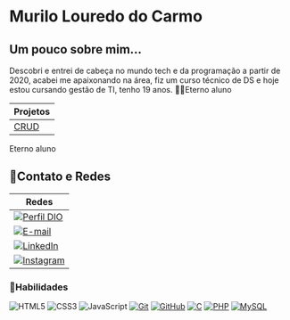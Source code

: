 
# Murilo Louredo do Carmo

## Um pouco sobre mim...
Descobri e entrei de cabeça no mundo tech e da programação a partir de 2020, acabei me apaixonando na área, fiz um curso técnico de DS e hoje estou cursando gestão de TI, tenho 19 anos. 👨‍🎓Eterno aluno 

|Projetos|
|--------|
|[CRUD](https://github.com/Muriloexe/CRUD)    |


Eterno aluno 

## 📱Contato e Redes


|   Redes  |
|----------|
|[![Perfil DIO](https://img.shields.io/badge/-Meu%20Perfil%20na%20DIO-30A3DC?style=for-the-badge)](https://www.dio.me/users/murilolouredodocarmo)  |
|[![E-mail](https://img.shields.io/badge/-Email-000?style=for-the-badge&logo=microsoft-outlook&logoColor=E94D5F)](mailto:murilolouredodocarmo@gmail.com)  |
|[![LinkedIn](https://img.shields.io/badge/-LinkedIn-000?style=for-the-badge&logo=linkedin&logoColor=30A3DC)](https://www.linkedin.com/in/murilo-louredo-724025248/)   |
|[![Instagram](https://img.shields.io/badge/-Instagram-%23E4405F?style=for-the-badge&logo=instagram&logoColor=white)](https://www.instagram.com/_mlouredo/)|

### 🧠Habilidades
![HTML5](https://img.shields.io/badge/HTML-000?style=for-the-badge&logo=html5&logoColor=30A3DC)
![CSS3](https://img.shields.io/badge/CSS3-000?style=for-the-badge&logo=css3&logoColor=E94D5F)
![JavaScript](https://img.shields.io/badge/JavaScript-000?style=for-the-badge&logo=javascript&logoColor=30A3DC)
[![Git](https://img.shields.io/badge/Git-000?style=for-the-badge&logo=git&logoColor=E94D5F)](https://git-scm.com/doc) 
[![GitHub](https://img.shields.io/badge/GitHub-000?style=for-the-badge&logo=github&logoColor=30A3DC)](https://docs.github.com/)
[![C](https://img.shields.io/badge/C-000?style=for-the-badge&logo=C&logoColor=E94D5F)](https://devdocs.io/c/)
[![PHP](https://img.shields.io/badge/PHP-000?style=for-the-badge&logo=PHP&logoColor=30A3DC)](https://www.php.net)
[![MySQL](https://img.shields.io/badge/MySQL-000?style=for-the-badge&logo=MySQL&logoColor=30A3DC)](https://www.mysql.com)
